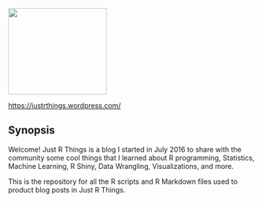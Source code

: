 
<img src="https://github.com/rjsaito/Just-R-Things/blob/master/justrthings_logo.png" width="200" height="175" />

https://justrthings.wordpress.com/

## Synopsis

Welcome! Just R Things is a blog I started in July 2016 to share with the community some cool things that I learned about R programming, Statistics, Machine Learning, R Shiny, Data Wrangling, Visualizations, and more.

This is the repository for all the R scripts and R Markdown files used to product blog posts in Just R Things.

